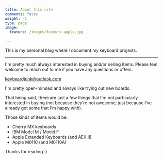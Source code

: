 ```yaml
---
title: About this site
comments: false
weight: -1
type: page
image:
  feature: /images/feature-apple.jpg
  
---
```

This is my personal blog where I document my keyboard projects.

---

I'm pretty much always interested in buying and/or selling items.  Please feel welcome to reach out to me if you have any questions or offers.

[keyboardjunk@outlook.com](mailto:keyboardjunk@outlook.com)

I'm pretty open-minded and always like trying out new boards.

That being said, there are just a few things that I'm not particularly interested in buying (not because they're not awesome; just because I've already got some that I'm happy with).

Those kinds of items would be:

* Cherry MX keyboards
* IBM Model M / Model F
* Apple Extended Keyboards (and AEK II)
* Apple M0110 (and M0110A)

Thanks for reading :)
